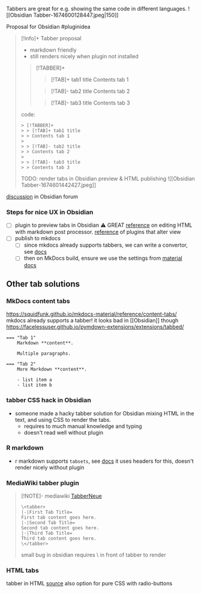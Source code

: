 Tabbers are great for e.g. showing the same code in different languages.
![[Obsidian Tabber-1674600128447.jpeg|150]]

Proposal for Obsidian #pluginidea 
> [!info]+ Tabber proposal
> - markdown friendly
> - still renders nicely when plugin not installed
> 
> > [!TABBER]+
> > > [!TAB]+ tab1 title
> > > Contents tab 1
> > 
> > > [!TAB]- tab2 title
> > > Contents tab 2
> > 
> > > [!TAB]- tab3 title
> > > Contents tab 3
> 
> code:
> ```
> > [!TABBER]+
> > > [!TAB]+ tab1 title
> > > Contents tab 1
> > 
> > > [!TAB]- tab2 title
> > > Contents tab 2
> > 
> > > [!TAB]- tab3 title
> > > Contents tab 3
> ```
> TODO: render tabs in Obsidian preview & HTML publishing
![[Obsidian Tabber-1674601442427.jpeg]]

[discussion](https://forum.obsidian.md/t/tabber-plugin/53054) in Obsidian  forum

### Steps for nice UX in Obsidian
- [ ] plugin to preview tabs in Obsidian 
	⚠️ GREAT [reference](https://marcus.se.net/obsidian-plugin-docs/editor/markdown-post-processing) on editing HTML with markdown post processor.
	[reference](https://publish.obsidian.md/hub/02+-+Community+Expansions/02.01+Plugins+by+Category/Plugins+with+custom+views) of plugins that alter view 
- [ ] publish to mkdocs
	- [ ] since mkdocs already supports tabbers, we can write a convertor, see [docs](https://python-markdown.github.io/extensions/api/)
	- [ ] then on MkDocs build, ensure we use the settings from [material docs](https://squidfunk.github.io/mkdocs-material/reference/content-tabs/)

## Other tab solutions

### MkDocs content tabs
https://squidfunk.github.io/mkdocs-material/reference/content-tabs/
mkdocs already supports a tabber! it looks bad in [[Obsidian]] though
https://facelessuser.github.io/pymdown-extensions/extensions/tabbed/
```
=== "Tab 1"
    Markdown **content**.

    Multiple paragraphs.

=== "Tab 2"
    More Markdown **content**.

    - list item a
    - list item b
```

### tabber CSS hack in Obsidian
- someone made a hacky tabber solution for Obsidian
  mixing HTML in the text, and using CSS to render the tabs.
  - requires to much manual knowledge and typing
  - doesn't read well without plugin

### R markdown
- r markdown supports `tabsets`, see [docs](https://bookdown.org/yihui/rmarkdown-cookbook/html-tabs.html)
  it uses headers for this, doesn't render nicely without plugin

### MediaWiki tabber plugin

> [!NOTE]- mediawiki [TabberNeue](https://m.mediawiki.org/wiki/Extension:TabberNeue)
> ```
> \<tabber>
> |-|First Tab Title=
> First tab content goes here.
> |-|Second Tab Title=
> Second tab content goes here.
> |-|Third Tab Title=
> Third tab content goes here.
> \</tabber>
> ```
> small bug in obsidian requires \ in front of tabber to render

### HTML tabs
tabber in HTML [source](https://www.w3schools.com/howto/howto_js_tabs.asp)
also option for pure CSS with radio-buttons



